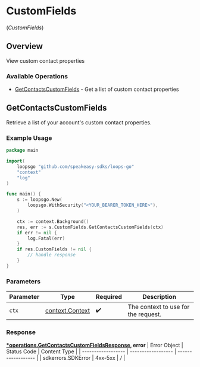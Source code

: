 # CustomFields
(*CustomFields*)

## Overview

View custom contact properties

### Available Operations

* [GetContactsCustomFields](#getcontactscustomfields) - Get a list of custom contact properties

## GetContactsCustomFields

Retrieve a list of your account's custom contact properties.

### Example Usage

```go
package main

import(
	loopsgo "github.com/speakeasy-sdks/loops-go"
	"context"
	"log"
)

func main() {
    s := loopsgo.New(
        loopsgo.WithSecurity("<YOUR_BEARER_TOKEN_HERE>"),
    )

    ctx := context.Background()
    res, err := s.CustomFields.GetContactsCustomFields(ctx)
    if err != nil {
        log.Fatal(err)
    }
    if res.CustomFields != nil {
        // handle response
    }
}
```

### Parameters

| Parameter                                             | Type                                                  | Required                                              | Description                                           |
| ----------------------------------------------------- | ----------------------------------------------------- | ----------------------------------------------------- | ----------------------------------------------------- |
| `ctx`                                                 | [context.Context](https://pkg.go.dev/context#Context) | :heavy_check_mark:                                    | The context to use for the request.                   |


### Response

**[*operations.GetContactsCustomFieldsResponse](../../models/operations/getcontactscustomfieldsresponse.md), error**
| Error Object       | Status Code        | Content Type       |
| ------------------ | ------------------ | ------------------ |
| sdkerrors.SDKError | 4xx-5xx            | */*                |
